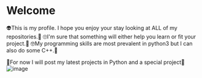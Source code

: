 # Welcome
👽This is my profile. I hope you enjoy your stay looking at ALL of my repositories.🤪
🙄I'm sure that something will either help you learn or fit your project.🤔
🤓My programming skills are most prevalent in python3 but I can also do some C++.🤩



🤑For now I will post my latest projects in Python and a special project🤔![image](https://user-images.githubusercontent.com/124062493/215787826-ea34d39b-c175-4d9a-984d-bc3ab69653d9.png)
